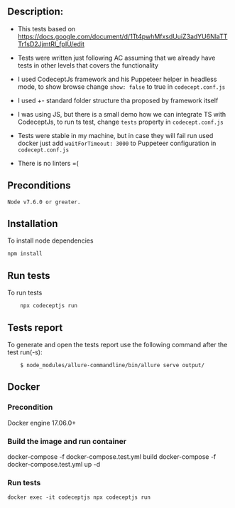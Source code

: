 ## Description:
- This tests based on
  https://docs.google.com/document/d/1Tt4pwhMfxsdUuiZ3adYU6NlaTTTr1sD2JjmtRI_fpIU/edit
- Tests were written just following AC assuming that we already have
  tests in other levels that covers the functionality
-  I used CodeceptJs framework and his Puppeteer helper in headless
   mode, to show browse change `show: false` to true in
   `codecept.conf.js`

- I used +- standard folder structure tha proposed by framework itself 

-  I was using JS, but there is a small demo how we can integrate TS
   with CodeceptJs, to run ts test, change `tests` property in
   `codecept.conf.js`
- Tests were stable in my machine, but in case they will fail run used
  docker just add `waitForTimeout: 3000` to Puppeteer configuration in
  `codecept.conf.js`
- There is no linters =( 
   
## Preconditions
```
Node v7.6.0 or greater.
````
## Installation
To install node dependencies
```
npm install
```

## Run tests
To run tests
```
    npx codeceptjs run 
```    

## Tests report
To generate and open the tests report use the following command after the test run(-s):
    
```
    $ node_modules/allure-commandline/bin/allure serve output/

```

## Docker
### Precondition
Docker engine 17.06.0+

### Build the image and run container 

docker-compose -f docker-compose.test.yml build
docker-compose -f docker-compose.test.yml up -d

### Run tests
```
docker exec -it codeceptjs npx codeceptjs run
```
